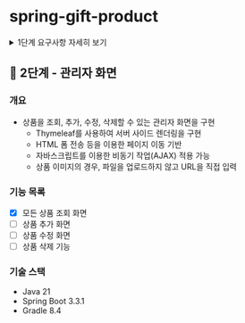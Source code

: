 # spring-gift-product

<details>
<summary>1단계 요구사항 자세히 보기</summary>

## 🚀 1단계 - 상품 API

### 개요
- 상품을 조회, 추가, 수정, 삭제할 수 있는 간단한 HTTP API를 구현
    - HTTP 요청과 응답은 JSON 형식으로 주고받음
    - 현재는 별도의 데이터베이스가 없으므로 적절한 자바 컬렉션 프레임워크를 사용하여 메모리에 저장

### 기능 목록
- [X] 모든 상품 조회
- [X] 상품 ID로 조회
- [X] 상품 추가
- [X] 상품 수정
- [X] 상품 삭제

#### 1. 모든 상품 조회
- **GET /api/products**
    - 모든 상품을 조회
    - 요청 예시:
      ```http
      GET /api/products
      ```
    - 응답 예시:
      ```json
      HTTP/1.1 200 OK
      Content-Type: application/json
  
      [
        {
          "id": 1,
          "name": "아이스 카페 아메리카노 T",
          "price": 4500,
          "imageUrl": "https://example.com/image.jpg"
        }
      ]
      ```

#### 2. 상품 ID로 조회
- **GET /api/products/{id}**
    - 상품 ID로 특정 상품을 조회
    - 요청 예시:
      ```http
      GET /api/products/1
      ```
    - 응답 예시:
      ```json
      HTTP/1.1 200 OK
      Content-Type: application/json
  
      {
        "id": 1,
        "name": "아이스 카페 아메리카노 T",
        "price": 4500,
        "imageUrl": "https://example.com/image.jpg"
      }
      ```

#### 3. 상품 추가
- **POST /api/products**
    - 새로운 상품을 추가
    - 요청 예시:
      ```http
      POST /api/products
      Content-Type: application/json
  
      {
        "name": "아이스 카페 아메리카노 T",
        "price": 4500,
        "imageUrl": "https://example.com/image.jpg"
      }
      ```
    - 응답 예시:
      ```json
      HTTP/1.1 201 Created
      Content-Type: application/json
  
      {
        "id": 1,
        "name": "아이스 카페 아메리카노 T",
        "price": 4500,
        "imageUrl": "https://example.com/image.jpg"
      }
      ```

#### 4. 상품 수정
- **PUT /api/products/{id}**
    - 기존 상품을 수정합니다.
    - 요청 예시:
      ```http
      PUT /api/products/1
      Content-Type: application/json
  
      {
        "name": "아이스 카페 라떼",
        "price": 5000,
        "imageUrl": "https://example.com/newimage.jpg"
      }
      ```
    - 응답 예시:
      ```json
      HTTP/1.1 200 OK
      Content-Type: application/json
  
      {
        "id": 1,
        "name": "아이스 카페 라떼",
        "price": 5000,
        "imageUrl": "https://example.com/newimage.jpg"
      }
      ```

#### 5. 상품 삭제
- **DELETE /api/products/{id}**
    - 기존 상품을 삭제합니다.
    - 요청 예시:
      ```http
      DELETE /api/products/1
      ```
    - 응답 예시:
      ```json
      HTTP/1.1 204 No Content
      ```

</details>

## 🚀 2단계 - 관리자 화면

### 개요
- 상품을 조회, 추가, 수정, 삭제할 수 있는 관리자 화면을 구현
    - Thymeleaf를 사용하여 서버 사이드 렌더링을 구현
    - HTML 폼 전송 등을 이용한 페이지 이동 기반
    - 자바스크립트를 이용한 비동기 작업(AJAX) 적용 가능
    - 상품 이미지의 경우, 파일을 업로드하지 않고 URL을 직접 입력

### 기능 목록
- [X] 모든 상품 조회 화면
- [ ] 상품 추가 화면
- [ ] 상품 수정 화면
- [ ] 상품 삭제 기능

### 기술 스택
- Java 21
- Spring Boot 3.3.1
- Gradle 8.4
